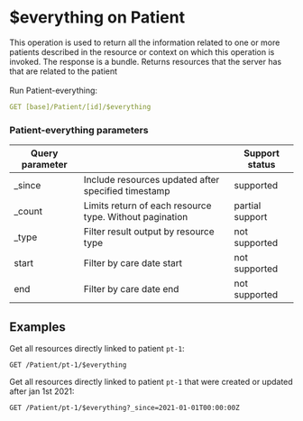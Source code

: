 # $everything on Patient

This operation is used to return all the information related to one or more patients described in the resource or context on which this operation is invoked. The response is a bundle. Returns resources that the server has that are related to the patient\
\
Run Patient-everything:

```yaml
GET [base]/Patient/[id]/$everything
```

### Patient-everything parameters <a href="#patient-everything-parameters" id="patient-everything-parameters"></a>

| Query parameter |                                                         | Support status  |
| --------------- | ------------------------------------------------------- | --------------- |
| \_since         | Include resources updated after specified timestamp     | supported       |
| \_count         | Limits return of each resource type. Without pagination | partial support |
| \_type          | Filter result output by resource type                   | not supported   |
| start           | Filter by care date start                               | not supported   |
| end             | Filter by care date end                                 | not supported   |

## Examples

Get all resources directly linked to patient `pt-1`:

```
GET /Patient/pt-1/$everything
```

Get all resources directly linked to patient `pt-1` that were created or updated after jan 1st 2021:

```
GET /Patient/pt-1/$everything?_since=2021-01-01T00:00:00Z
```
